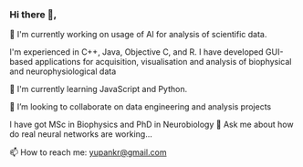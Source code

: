 ### Hi there 👋,
🔭 I'm currently working on usage of AI for analysis of scientific data.

I'm experienced in C++, Java, Objective C, and R. 
I have developed GUI-based applications for acquisition, visualisation and analysis of biophysical and neurophysiological data

🌱 I'm currently learning JavaScript and Python.

👯 I’m looking to collaborate on data engineering and analysis projects

I have got MSc in Biophysics and PhD in Neurobiology
💬 Ask me about how do real neural networks are working...

📫 How to reach me: yupankr@gmail.com


